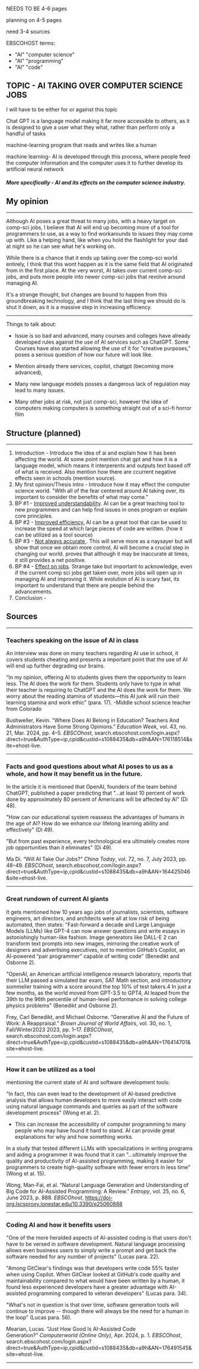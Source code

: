 

NEEDS TO BE 4-6 pages

planning on 4-5 pages

need 3-4 sources

EBSCOHOST terms:
- "AI" "computer science"
- "AI" "programming"
- "AI" "code"

## TOPIC - AI TAKING OVER COMPUTER SCIENCE JOBS

I will have to be either for or against this topic

Chat GPT is a language model making it far more accessible to others, as it is designed to give a user what they what, rather than perform only a handful of tasks

 machine-learning program that reads and writes like a human

machine learning- AI is developed through this process, where people feed the computer information and the computer uses it to further develop its artificial neural network

##### More specifically - AI and its effects on the computer science industry.

## My opinion
---
Although AI poses a great threat to many jobs, with a heavy target on comp-sci jobs, I believe that AI will end up becoming more of a tool for programmers to use, as a way to find workarounds to issues they may come up with. Like a helping hand, like when you hold the flashlight for your dad at night so he can see what he's working on. 

While there is a chance that it ends up taking over the comp-sci world entirely, I think that this wont happen as it is the same field that AI originated from in the first place. At the very worst, AI takes over current comp-sci jobs, and puts more people into newer comp-sci jobs that revolve around managing AI. 

It's a strange thought, but changes are bound to happen from this groundbreaking technology, and I think that the last thing we should do is shut it down, as it is a massive step in increasing efficiency.

---


Things to talk about:

- Issue is so bad and advanced, many courses and colleges have already developed rules against the use of AI services such as ChatGPT. Some Courses have also started allowing the use of it for "creative purposes," poses a serious question of how our future will look like.

- Mention already there services, copilot, chatgpt (becoming more advanced), 

- Many new language models posses a dangerous lack of regulation may lead to many issues.

- Many other jobs at risk, not just comp-sci, however the idea of computers making computers is something straight out of a sci-fi horror film






## Structure (planned)
---

1. Introduction - Introduce the idea of ai and explain how it has been affecting the world. At some point mention chat gpt and how it is a language model, which means it interperents and outputs text based off of what is received. Also mention how there are ccurrent negative effects seen in schools (mention source).
2. My first opinion/Thesis intro - Introduce how it may effect the computer science world. "With all of the fear centered around AI taking over, its important to consider the benefits of what may come."
3. BP #1 - <u>Improved understandability</u>. AI can be a great teaching tool to new programmers and can help find issues in ones program or explain core principles. 
4. BP #2 - <u>Improved efficiency.</u> AI can be a great tool that can be used to increase the speed at which large pieces of code are written. (how it can be utilized as a tool source)
5. BP #3 - <u>Not always accurate </u>. This will serve more as a naysayer but will show that once we obtain more control, AI will become a crucial step in changing our world. proves that although it may be inaccurate at times, it still provides a net positive.
6. BP #4 - <u>Effect on jobs</u>. Strange take but important to acknowledge, even if the current comp sci jobs get taken over, more jobs will open up in managing AI and improving it. While evolution of AI is scary fast, its important to understand that there are people behind the advancements.
7. Conclusion - 


## Sources
---
### Teachers speaking on the issue of AI in class

An interview was done on many teachers regarding AI use in school, it covers students cheating and presents a important point that the use of AI will end up further degrading our brains.

“In my opinion, offering AI to students gives them the opportunity to learn less. The AI does the work for them. Students only have to type in what their teacher is requiring to ChatGPT and the AI does the work for them. We worry about the reading stamina of students—this AI junk will ruin their learning stamina and work ethic” (para. 17). -Middle school science teacher from Colorado



Bushweller, Kevin. “Where Does AI Belong in Education? Teachers And Administrators Have Some Strong Opinions.” _Education Week_, vol. 43, no. 21, Mar. 2024, pp. 4–5. _EBSCOhost_, search.ebscohost.com/login.aspx?direct=true&AuthType=ip,cpid&custid=s1088435&db=a9h&AN=176118514&site=ehost-live.

---
### Facts and good questions about what AI poses to us as a whole, and how it may benefit us in the future.

In the article it is mentioned that OpenAI, founders of the team behind ChatGPT, published a paper predicting that "...at least 10 percent of work done by approximately 80 percent of Americans will be affected by AI" (Di 48).

"How can our educational system reassess the advantages of humans in the age of AI? How do we enhance our lifelong learning ability and effectively" (Di 49).

"But from past experience, every technological era ultimately creates more job opportunities than it eliminates" (Di 49).



Ma Di. “Will AI Take Our Jobs?” _China Today_, vol. 72, no. 7, July 2023, pp. 48–49. _EBSCOhost_, search.ebscohost.com/login.aspx?direct=true&AuthType=ip,cpid&custid=s1088435&db=a9h&AN=164425046&site=ehost-live.

---

### Great rundown of current AI giants

It gets mentioned how 10 years ago jobs of journalists, scientists, software engineers, art directors, and architects were all at low risk of being automated, then states:
"Fast-forward a decade and Large Language Models (LLMs) like GPT-4 can now answer questions and write essays in astonishingly human-like fashion. Image generators like DALL-E 2 can transform text prompts into new images, mirroring the creative work of designers and advertising executives, not to mention GitHub’s Copilot, an AI-powered “pair programmer” capable of writing code" (Benedikt and Osborne 2).

"OpenAI, an American artificial intelligence research laboratory, reports that their LLM passed a simulated bar exam, SAT Math section, and introductory sommelier training with a score around the top 10% of test takers.4 In just a few months, as the world moved from GPT-3.5 to GPT4, AI leaped from the 39th to the 96th percentile of human-level performance in solving college physics problems" (Benedikt and Osborne 2).



Frey, Carl Benedikt, and Michael Osborne. “Generative AI and the Future of Work: A Reappraisal.” _Brown Journal of World Affairs_, vol. 30, no. 1, Fall/Winter2023 2023, pp. 1–17. _EBSCOhost_, search.ebscohost.com/login.aspx?direct=true&AuthType=ip,cpid&custid=s1088435&db=a9h&AN=176414701&site=ehost-live.

---
### How it can be utilized as a tool

mentioning the current state of AI and software development tools:

"In fact, this can even lead to the development of AI-based predictive analysis that allows human developers to more easily interact with code using natural language commands and queries as part of the software development process" (Wong et al. 2).

- This can increase the accessibility of computer programming to many people who may have found it hard to stand. AI can provide great explanations for why and how something works. 

 In a study that tested different LLMs with specializations in writing programs and aiding a programmer it was found that it can "...ultimately improve the quality and productivity of AI-assisted programming, making it easier for programmers to create high-quality software with fewer errors in less time" (Wong et al. 15).

Wong, Man-Fai, et al. “Natural Language Generation and Understanding of Big Code for AI-Assisted Programming: A Review.” _Entropy_, vol. 25, no. 6, June 2023, p. 888. _EBSCOhost_, https://doi-org.lscsproxy.lonestar.edu/10.3390/e25060888

---

### Coding AI and how it benefits users

"One of the more heralded aspects of AI-assisted coding is that users don't have to be versed in software development. Natural language processing allows even business users to simply write a prompt and get back the software needed for any number of projects" (Lucas para. 22).

"Among GitClear's findings was that developers write code 55% faster when using Copilot. When GitClear looked at GitHub's code quality and maintainability compared to what would have been written by a human, it found less experienced developers have a greater advantage with AI-assisted programming compared to veteran developers" (Lucas para. 34).

"What's not in question is that over time, software generation tools will continue to improve -- though there will always be the need for a human in the loop" (Lucas para. 56).




Mearian, Lucas. “Just How Good Is AI-Assisted Code Generation?” _Computerworld (Online Only)_, Apr. 2024, p. 1. _EBSCOhost_, search.ebscohost.com/login.aspx?direct=true&AuthType=ip,cpid&custid=s1088435&db=a9h&AN=176491545&site=ehost-live.

---

